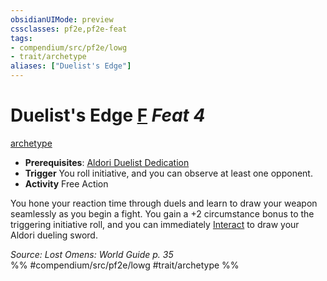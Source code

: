 ```yaml
---
obsidianUIMode: preview
cssclasses: pf2e,pf2e-feat
tags:
- compendium/src/pf2e/lowg
- trait/archetype
aliases: ["Duelist's Edge"]
---
```

# Duelist's Edge  [F](rules/core-rulebook/chapter-9-playing-the-game.md#Actions "Free Action") *Feat 4*  
[archetype](rules/traits/archetype.md "Archetype Feat Trait")  

- **Prerequisites**: [Aldori Duelist Dedication](compendium/feats/aldori-duelist-dedication-lowg.md)
- **Trigger** You roll initiative, and you can observe at least one opponent.
- **Activity** Free Action

You hone your reaction time through duels and learn to draw your weapon seamlessly as you begin a fight. You gain a +2 circumstance bonus to the triggering initiative roll, and you can immediately [Interact](rules/actions/interact.md) to draw your Aldori dueling sword.

*Source: Lost Omens: World Guide p. 35*  
%% #compendium/src/pf2e/lowg #trait/archetype %%